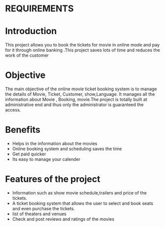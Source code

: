 # REQUIREMENTS
# Introduction
This project allows you to book the tickets for movie in online mode and pay for it through online banking .This project saves lots of time and reduces the work of the customer
# Objective
The main objective of the online movie ticket booking system is to manage the details of Movie, Ticket, Customer, show,Language. It manages all the information about Movie , Booking, movie.The project is totally built at administrative end and thus only the administrator is guaranteed the access.
# Benefits
* Helps in the information about the movies
* Online booking system and scheduling saves the time
* Get paid quicker
* Its easy to manage your calender
# Features of the project
* Information such as show movie schedule,trailers and price of the tickets.
* A ticket booking system that allows the user to select and book seats and even purchase the tickets.
* list of theaters and venues
* Check and post reviews and ratings of the movies
